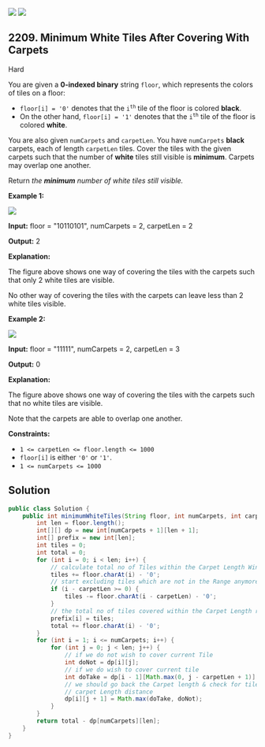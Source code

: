 [![](https://img.shields.io/github/stars/javadev/LeetCode-in-Java?label=Stars&style=flat-square)](https://github.com/javadev/LeetCode-in-Java)
[![](https://img.shields.io/github/forks/javadev/LeetCode-in-Java?label=Fork%20me%20on%20GitHub%20&style=flat-square)](https://github.com/javadev/LeetCode-in-Java/fork)

## 2209\. Minimum White Tiles After Covering With Carpets

Hard

You are given a **0-indexed binary** string `floor`, which represents the colors of tiles on a floor:

*   `floor[i] = '0'` denotes that the <code>i<sup>th</sup></code> tile of the floor is colored **black**.
*   On the other hand, `floor[i] = '1'` denotes that the <code>i<sup>th</sup></code> tile of the floor is colored **white**.

You are also given `numCarpets` and `carpetLen`. You have `numCarpets` **black** carpets, each of length `carpetLen` tiles. Cover the tiles with the given carpets such that the number of **white** tiles still visible is **minimum**. Carpets may overlap one another.

Return _the **minimum** number of white tiles still visible._

**Example 1:**

![](https://assets.leetcode.com/uploads/2022/02/10/ex1-1.png)

**Input:** floor = "10110101", numCarpets = 2, carpetLen = 2

**Output:** 2

**Explanation:**

The figure above shows one way of covering the tiles with the carpets such that only 2 white tiles are visible.

No other way of covering the tiles with the carpets can leave less than 2 white tiles visible. 

**Example 2:**

![](https://assets.leetcode.com/uploads/2022/02/10/ex2.png)

**Input:** floor = "11111", numCarpets = 2, carpetLen = 3

**Output:** 0

**Explanation:**

The figure above shows one way of covering the tiles with the carpets such that no white tiles are visible.

Note that the carpets are able to overlap one another. 

**Constraints:**

*   `1 <= carpetLen <= floor.length <= 1000`
*   `floor[i]` is either `'0'` or `'1'`.
*   `1 <= numCarpets <= 1000`

## Solution

```java
public class Solution {
    public int minimumWhiteTiles(String floor, int numCarpets, int carpetLen) {
        int len = floor.length();
        int[][] dp = new int[numCarpets + 1][len + 1];
        int[] prefix = new int[len];
        int tiles = 0;
        int total = 0;
        for (int i = 0; i < len; i++) {
            // calculate total no of Tiles within the Carpet Length Window
            tiles += floor.charAt(i) - '0';
            // start excluding tiles which are not in the Range anymore of the Carpet Length given
            if (i - carpetLen >= 0) {
                tiles -= floor.charAt(i - carpetLen) - '0';
            }
            // the total no of tiles covered within the Carpet Length range for current index
            prefix[i] = tiles;
            total += floor.charAt(i) - '0';
        }
        for (int i = 1; i <= numCarpets; i++) {
            for (int j = 0; j < len; j++) {
                // if we do not wish to cover current Tile
                int doNot = dp[i][j];
                // if we do wish to cover current tile
                int doTake = dp[i - 1][Math.max(0, j - carpetLen + 1)] + prefix[j];
                // we should go back the Carpet length & check for tiles not covered before j -
                // carpet Length distance
                dp[i][j + 1] = Math.max(doTake, doNot);
            }
        }
        return total - dp[numCarpets][len];
    }
}
```